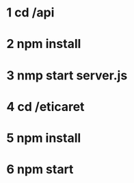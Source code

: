 # 1 cd /api
# 2 npm install
# 3 nmp start server.js
# 4 cd /eticaret
# 5 npm install
# 6 npm start 
